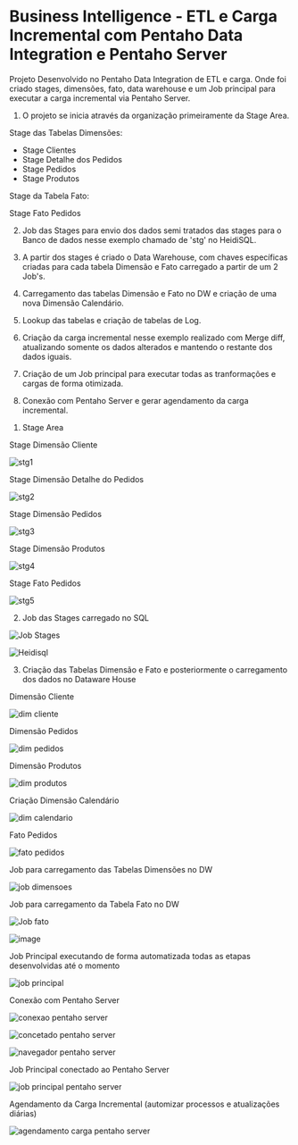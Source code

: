 # Business Intelligence - ETL e Carga Incremental com Pentaho Data Integration e Pentaho Server

Projeto Desenvolvido no Pentaho Data Integration de ETL e carga. Onde foi criado stages, dimensões, fato, data warehouse e um Job principal para executar a carga incremental via Pentaho Server.

1) O projeto se inicia através da organização primeiramente da Stage Area.

Stage das Tabelas Dimensões:

- Stage Clientes
- Stage Detalhe dos Pedidos
- Stage Pedidos
- Stage Produtos

Stage da Tabela Fato:

Stage Fato Pedidos

2) Job das Stages para envio dos dados semi tratados das stages para o Banco de dados nesse exemplo chamado de 'stg' no HeidiSQL.

3) A partir dos stages é criado o Data Warehouse, com chaves específicas criadas para cada tabela Dimensão e Fato carregado a partir de um 2 Job's. 

4) Carregamento das tabelas Dimensão e Fato no DW e criação de uma nova Dimensão Calendário. 

5) Lookup das tabelas e criação de tabelas de Log.

6) Criação da carga incremental nesse exemplo realizado com Merge diff, atualizando somente os dados alterados e mantendo o restante dos dados iguais. 

7) Criação de um Job principal para executar todas as tranformações e cargas de forma otimizada.

8) Conexão com Pentaho Server e gerar agendamento da carga incremental. 




1. Stage Area


Stage Dimensão Cliente

![stg1](https://user-images.githubusercontent.com/109915092/213242116-ac9ae94e-08bf-4786-978a-6b39a6a7abf0.png)

Stage Dimensão Detalhe do Pedidos

![stg2](https://user-images.githubusercontent.com/109915092/213245972-b1ae474b-5792-4adf-9bba-8b6292ee500f.png)

Stage Dimensão Pedidos

![stg3](https://user-images.githubusercontent.com/109915092/213252561-7948b9af-25e6-499d-b374-637a1cff7f58.png)


Stage Dimensão Produtos

![stg4](https://user-images.githubusercontent.com/109915092/213253037-ce48dc17-337a-4d74-b550-7e99555693c8.png)

Stage Fato Pedidos

![stg5](https://user-images.githubusercontent.com/109915092/213253417-cd081ac5-5b1e-4240-97d2-f322d5d959d5.png)


2. Job das Stages carregado no SQL

![Job Stages](https://user-images.githubusercontent.com/109915092/213254997-ab174490-d786-4a31-8800-b31423129c8f.png)

![Heidisql](https://user-images.githubusercontent.com/109915092/213309438-59d960a6-65a0-4595-9031-9a6e57330bab.png)


3. Criação das Tabelas Dimensão e Fato e posteriormente o carregamento dos dados no Dataware House 

Dimensão Cliente

![dim cliente](https://user-images.githubusercontent.com/109915092/213872209-b607883e-64b4-400a-985a-a918ba4358c0.png)

Dimensão Pedidos

![dim pedidos](https://user-images.githubusercontent.com/109915092/213872309-03cb566a-7bc3-4f11-acf7-072373381e23.png)

Dimensão Produtos

![dim produtos](https://user-images.githubusercontent.com/109915092/213872402-bf760b56-ff63-4a8a-99cd-258a83b5b69c.png)

Criação Dimensão Calendário 

![dim calendario](https://user-images.githubusercontent.com/109915092/213872572-d8685868-96ed-4946-a9e4-617e68e4be46.png)

Fato Pedidos

![fato pedidos](https://user-images.githubusercontent.com/109915092/213872678-c3f44a9f-a911-4ebe-852d-76be01071203.png)

Job para carregamento das Tabelas Dimensões no DW

![job dimensoes](https://user-images.githubusercontent.com/109915092/213872917-d7b37699-653f-47bd-8f91-a1cf8b70f577.png)

Job para carregamento da Tabela Fato no DW

![Job fato](https://user-images.githubusercontent.com/109915092/213873062-3d2e0bac-3734-466d-a056-ff99a904bc64.png)

![image](https://user-images.githubusercontent.com/109915092/213873157-94caed47-76ad-4e98-981e-e08aff3c628a.png)

Job Principal executando de forma automatizada todas as etapas desenvolvidas até o momento

![job principal](https://user-images.githubusercontent.com/109915092/213875384-562c4138-4d6f-4439-81ba-57eaf1a3c34f.png)


Conexão com Pentaho Server

![conexao pentaho server](https://user-images.githubusercontent.com/109915092/213875552-ff36ad53-79f6-4e9d-970c-6f3101a09013.png)

![concetado pentaho server](https://user-images.githubusercontent.com/109915092/213875619-231a6c49-7dae-48c7-804d-68725f47cf11.png)

![navegador pentaho server](https://user-images.githubusercontent.com/109915092/213875686-4e66e05f-950d-4650-a14b-f52b3a3fda63.png)


 Job Principal conectado ao Pentaho Server
 
 ![job principal pentaho server](https://user-images.githubusercontent.com/109915092/213876015-3f29d4e3-ba4f-4875-aa81-15713e354158.png)
 
 Agendamento da Carga Incremental (automizar processos e atualizações diárias)
 
 ![agendamento carga pentaho server](https://user-images.githubusercontent.com/109915092/213876186-2989ca08-90ec-48cf-9ede-329f1851032d.png)


